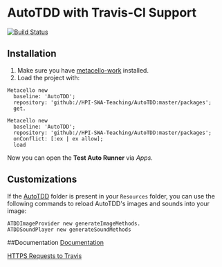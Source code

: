 AutoTDD with Travis-CI Support
===================
[![Build Status](https://travis-ci.org/HPI-SWA-Teaching/AutoTDD.svg)](https://travis-ci.org/HPI-SWA-Teaching/AutoTDD)

## Installation

1. Make sure you have [metacello-work](https://github.com/dalehenrich/metacello-work) installed.
2. Load the project with:
```smalltalk
Metacello new
  baseline: 'AutoTDD';
  repository: 'github://HPI-SWA-Teaching/AutoTDD:master/packages';
  get.
  
Metacello new
  baseline: 'AutoTDD';
  repository: 'github://HPI-SWA-Teaching/AutoTDD:master/packages';
  onConflict: [:ex | ex allow];
  load
```
Now you can open the **Test Auto Runner** via *Apps*.

## Customizations
If the [AutoTDD](https://github.com/HPI-SWA-Teaching/AutoTDD/tree/master/resources) folder is present in your `Resources` folder, you can use the following commands to reload AutoTDD's images and sounds into your image:
```smalltalk
ATDDImageProvider new generateImageMethods.
ATDDSoundPlayer new generateSoundMethods
```

##Documentation
[Documentation](https://github.com/HPI-SWA-Teaching/AutoTDD/wiki/Documentation)

[HTTPS Requests to Travis](https://github.com/HPI-SWA-Teaching/AutoTDD/wiki/Communicating-with-Travis)
